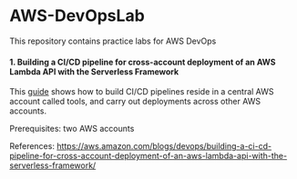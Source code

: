 # AWS-DevOpsLab
This repository contains practice labs for AWS DevOps

#### 1. Building a CI/CD pipeline for cross-account deployment of an AWS Lambda API with the Serverless Framework
This [guide]() shows how to build CI/CD pipelines reside in a central AWS account called tools, and carry out deployments across other AWS accounts.

Prerequisites: two AWS accounts

References:
https://aws.amazon.com/blogs/devops/building-a-ci-cd-pipeline-for-cross-account-deployment-of-an-aws-lambda-api-with-the-serverless-framework/
